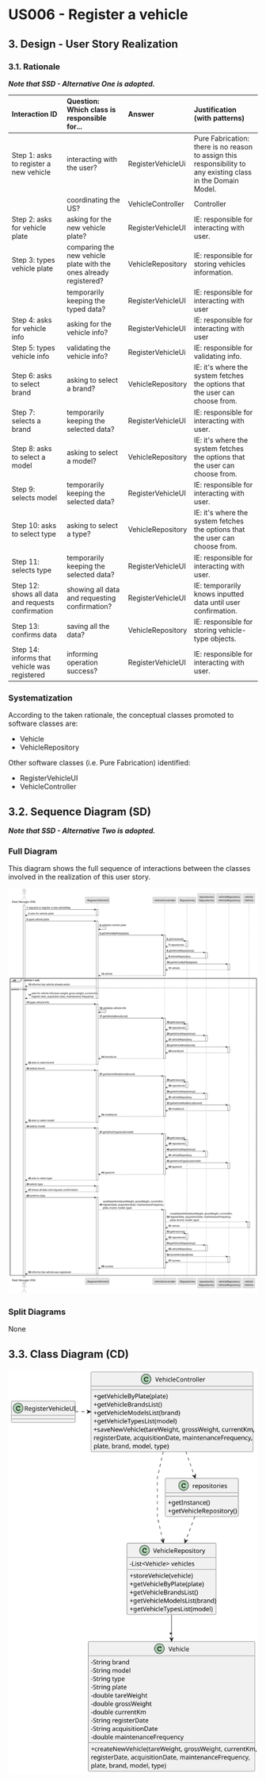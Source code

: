 # US006 - Register a vehicle

## 3. Design - User Story Realization 

### 3.1. Rationale

_**Note that SSD - Alternative One is adopted.**_

| Interaction ID                                    | Question: Which class is responsible for...                       | Answer            | Justification (with patterns)                                                                                 |
|:--------------------------------------------------|:------------------------------------------------------------------|:------------------|:--------------------------------------------------------------------------------------------------------------|
| Step 1: asks to register a new vehicle            | interacting with the user?                                        | RegisterVehicleUi | Pure Fabrication: there is no reason to assign this responsibility to any existing class in the Domain Model. |
|                                                   | coordinating the US?                                              | VehicleController | Controller                                                                                                    |
| Step 2: asks for vehicle plate                    | asking for the new vehicle plate?                                 | RegisterVehicleUI | IE: responsible for interacting with user.                                                                    |
| Step 3: types vehicle plate                       | comparing the new vehicle plate with the ones already registered? | VehicleRepository | IE: responsible for storing vehicles information.                                                             |
|                                                   | temporarily keeping the typed data?                               | RegisterVehicleUI | IE: responsible for interacting with user                                                                     |
| Step 4: asks for vehicle info 	                   | asking for the vehicle info?                                      | RegisterVehicleUI | IE: responsible for interacting with user                                                                     |
| Step 5: types vehicle info                        | validating the vehicle info?                                      | RegisterVehicleUi | IE: responsible for validating info.                                                                          |
| Step 6: asks to select brand                      | asking to select a brand?                                         | VehicleRepository | IE: it's where the system fetches the options that the user can choose from.                                  |
| Step 7: selects a brand                           | temporarily keeping the selected data?                            | RegisterVehicleUI | IE: responsible for interacting with user.                                                                    |              
| Step 8: asks to select a model                    | asking to select a model?                                         | VehicleRepository | IE: it's where the system fetches the options that the user can choose from.                                  | 
| Step 9: selects model                             | temporarily keeping the selected data?                            | RegisterVehicleUI | IE: responsible for interacting with user.                                                                    | 
| Step 10: asks to select type                      | asking to select a type?                                          | VehicleRepository | IE: it's where the system fetches the options that the user can choose from.                                  | 
| Step 11: selects type                             | temporarily keeping the selected data?                            | RegisterVehicleUI | IE: responsible for interacting with user.                                                                    | 
| Step 12: shows all data and requests confirmation | showing all data and requesting confirmation?                     | RegisterVehicleUI | IE: temporarily knows inputted data until user confirmation.                                                  | 
| Step 13: confirms data                            | saving all the data?                                              | VehicleRepository | IE: responsible for storing vehicle-type objects.                                                             | 
| Step 14: informs that vehicle was registered      | informing operation success?                                      | RegisterVehicleUI | IE: responsible for interacting with user.                                                                    | 

### Systematization ##

According to the taken rationale, the conceptual classes promoted to software classes are: 

* Vehicle
* VehicleRepository

Other software classes (i.e. Pure Fabrication) identified: 

* RegisterVehicleUI  
* VehicleController



## 3.2. Sequence Diagram (SD)

_**Note that SSD - Alternative Two is adopted.**_

### Full Diagram

This diagram shows the full sequence of interactions between the classes involved in the realization of this user story.

![Sequence Diagram - Full](svg/us006-sequence-diagram-full.svg)

### Split Diagrams

None

## 3.3. Class Diagram (CD)

![Class Diagram](svg/us006-class-diagram.svg)
